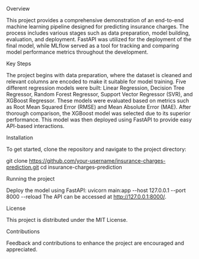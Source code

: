 Overview

This project provides a comprehensive demonstration of an end-to-end machine learning pipeline designed for predicting insurance charges. The process includes various stages such as data preparation, model building, evaluation, and deployment. FastAPI was utilized for the deployment of the final model, while MLflow served as a tool for tracking and comparing model performance metrics throughout the development.

Key Steps

The project begins with data preparation, where the dataset is cleaned and relevant columns are encoded to make it suitable for model training. Five different regression models were built: Linear Regression, Decision Tree Regressor, Random Forest Regressor, Support Vector Regressor (SVR), and XGBoost Regressor. These models were evaluated based on metrics such as Root Mean Squared Error (RMSE) and Mean Absolute Error (MAE). After thorough comparison, the XGBoost model was selected due to its superior performance. This model was then deployed using FastAPI to provide easy API-based interactions.

Installation

To get started, clone the repository and navigate to the project directory:

git clone https://github.com/your-username/insurance-charges-prediction.git
cd insurance-charges-prediction

Running the project

Deploy the model using FastAPI:
uvicorn main:app --host 127.0.0.1 --port 8000 --reload
The API can be accessed at http://127.0.0.1:8000/.

License

This project is distributed under the MIT License.

Contributions

Feedback and contributions to enhance the project are encouraged and appreciated.